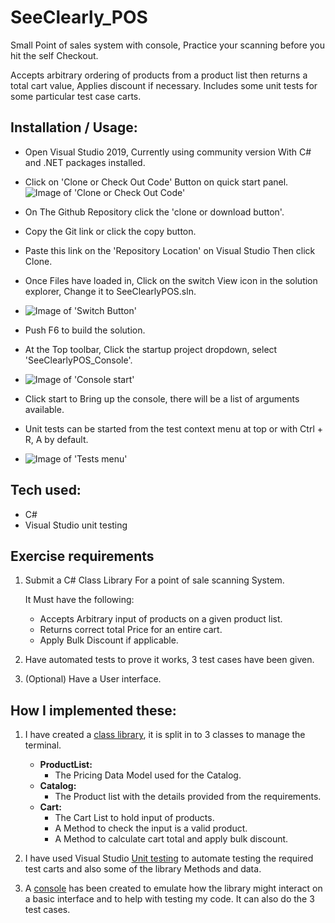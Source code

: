 # SeeClearly_POS

Small Point of sales system with console, Practice your scanning before you hit the self Checkout.

Accepts arbitrary ordering of products from a product list then returns a total cart value, Applies discount if necessary.
Includes some unit tests for some particular test case carts. 

## Installation / Usage:
- Open Visual Studio 2019, Currently using community version With C# and .NET packages installed.
- Click on 'Clone or Check Out Code' Button on quick start panel.
![Image of 'Clone or Check Out Code'](http://pubdocs.garbage.geek.nz/CloneButton.PNG)
  
- On The Github Repository click the 'clone or download button'.
- Copy the Git link or click the copy button.
- Paste this link on the 'Repository Location' on Visual Studio Then click Clone.
- Once Files have loaded in, Click on the switch View icon in the solution explorer, Change it to SeeClearlyPOS.sln.
- ![Image of 'Switch Button'](http://pubdocs.garbage.geek.nz/SwitchViewButton.PNG)
- Push F6 to build the solution.
- At the Top toolbar, Click the startup project dropdown, select 'SeeClearlyPOS_Console'.
- ![Image of 'Console start'](http://pubdocs.garbage.geek.nz/ConsoleExecutionButton.PNG)
- Click start to Bring up the console, there will be a list of arguments available.
- Unit tests can be started from the test context menu at top or with Ctrl + R, A by default.
- ![Image of 'Tests menu'](http://pubdocs.garbage.geek.nz/RunTests.PNG)

## Tech used:
- C#
- Visual Studio unit testing

## Exercise requirements
1. Submit a C# Class Library For a point of sale scanning System.

   It Must have the following:
   
    - Accepts Arbitrary input of products on a given product list.
    - Returns correct total Price for an entire cart.
    - Apply Bulk Discount if applicable.

2. Have automated tests to prove it works, 3 test cases have been given.

3. (Optional) Have a User interface.

## How I implemented these:
1. I have created a [class library](SeeClearlyPOS%20Library/Terminal.cs), it is split in to 3 classes to manage the terminal.

    - **ProductList:** 
      - The Pricing Data Model used for the Catalog.
    - **Catalog:** 
      - The Product list with the details provided from the requirements.
    - **Cart:** 
      - The Cart List to hold input of products. 
      - A Method to check the input is a valid product.
      - A Method to calculate cart total and apply bulk discount.

2. I have used Visual Studio [Unit testing](SeeClearlyPOS_UnitTesting/SeeClearlyLibraryTest.cs) to automate testing the required test carts and also some of the library Methods and data.

3. A [console](SeeClearly_POS/SeeClearlyPOS_Console/TerminalConsole.cs) has been created to emulate how the library might interact on a basic interface and to help with testing my code. It can also do the 3 test cases.
